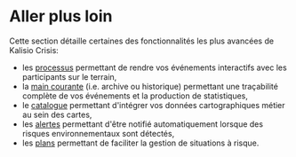 # Aller plus loin

Cette section détaille certaines des fonctionnalités les plus avancées de Kalisio Crisis:
* les [processus](./workflow.md) permettant de rendre vos événements interactifs avec les participants sur le terrain,
* la [main courante](./archiving.md) (i.e. archive ou historique) permettant une traçabilité complète de vos événements et la production de statistiques,
* le [catalogue](./catalog.md) permettant d'intégrer vos données cartographiques métier au sein des cartes,
* les [alertes](./alert.md) permettant d'être notifié automatiquement lorsque des risques environnementaux sont détectés,
* les [plans](./plan.md) permettant de faciliter la gestion de situations à risque.


